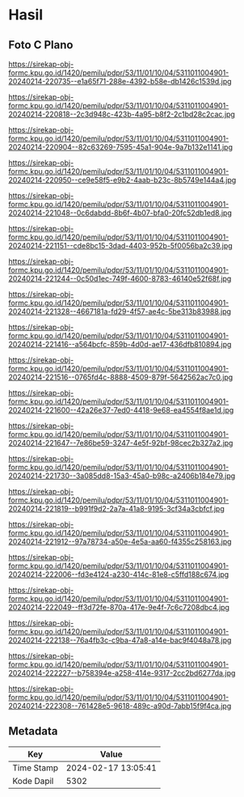 # Hasil

## Foto C Plano

https://sirekap-obj-formc.kpu.go.id/1420/pemilu/pdpr/53/11/01/10/04/5311011004901-20240214-220735--e1a65f71-288e-4392-b58e-db1426c1539d.jpg

https://sirekap-obj-formc.kpu.go.id/1420/pemilu/pdpr/53/11/01/10/04/5311011004901-20240214-220818--2c3d948c-423b-4a95-b8f2-2c1bd28c2cac.jpg

https://sirekap-obj-formc.kpu.go.id/1420/pemilu/pdpr/53/11/01/10/04/5311011004901-20240214-220904--82c63269-7595-45a1-904e-9a7b132e1141.jpg

https://sirekap-obj-formc.kpu.go.id/1420/pemilu/pdpr/53/11/01/10/04/5311011004901-20240214-220950--ce9e58f5-e9b2-4aab-b23c-8b5749e144a4.jpg

https://sirekap-obj-formc.kpu.go.id/1420/pemilu/pdpr/53/11/01/10/04/5311011004901-20240214-221048--0c6dabdd-8b6f-4b07-bfa0-20fc52db1ed8.jpg

https://sirekap-obj-formc.kpu.go.id/1420/pemilu/pdpr/53/11/01/10/04/5311011004901-20240214-221151--cde8bc15-3dad-4403-952b-5f0056ba2c39.jpg

https://sirekap-obj-formc.kpu.go.id/1420/pemilu/pdpr/53/11/01/10/04/5311011004901-20240214-221244--0c50d1ec-749f-4600-8783-46140e52f68f.jpg

https://sirekap-obj-formc.kpu.go.id/1420/pemilu/pdpr/53/11/01/10/04/5311011004901-20240214-221328--4667181a-fd29-4f57-ae4c-5be313b83988.jpg

https://sirekap-obj-formc.kpu.go.id/1420/pemilu/pdpr/53/11/01/10/04/5311011004901-20240214-221416--a564bcfc-859b-4d0d-ae17-436dfb810894.jpg

https://sirekap-obj-formc.kpu.go.id/1420/pemilu/pdpr/53/11/01/10/04/5311011004901-20240214-221516--0765fd4c-8888-4509-879f-5642562ac7c0.jpg

https://sirekap-obj-formc.kpu.go.id/1420/pemilu/pdpr/53/11/01/10/04/5311011004901-20240214-221600--42a26e37-7ed0-4418-9e68-ea4554f8ae1d.jpg

https://sirekap-obj-formc.kpu.go.id/1420/pemilu/pdpr/53/11/01/10/04/5311011004901-20240214-221647--7e86be59-3247-4e5f-92bf-98cec2b327a2.jpg

https://sirekap-obj-formc.kpu.go.id/1420/pemilu/pdpr/53/11/01/10/04/5311011004901-20240214-221730--3a085dd8-15a3-45a0-b98c-a2406b184e79.jpg

https://sirekap-obj-formc.kpu.go.id/1420/pemilu/pdpr/53/11/01/10/04/5311011004901-20240214-221819--b991f9d2-2a7a-41a8-9195-3cf34a3cbfcf.jpg

https://sirekap-obj-formc.kpu.go.id/1420/pemilu/pdpr/53/11/01/10/04/5311011004901-20240214-221912--97a78734-a50e-4e5a-aa60-f4355c258163.jpg

https://sirekap-obj-formc.kpu.go.id/1420/pemilu/pdpr/53/11/01/10/04/5311011004901-20240214-222006--fd3e4124-a230-414c-81e8-c5ffd188c674.jpg

https://sirekap-obj-formc.kpu.go.id/1420/pemilu/pdpr/53/11/01/10/04/5311011004901-20240214-222049--ff3d72fe-870a-417e-9e4f-7c6c7208dbc4.jpg

https://sirekap-obj-formc.kpu.go.id/1420/pemilu/pdpr/53/11/01/10/04/5311011004901-20240214-222138--76a4fb3c-c9ba-47a8-a14e-bac9f4048a78.jpg

https://sirekap-obj-formc.kpu.go.id/1420/pemilu/pdpr/53/11/01/10/04/5311011004901-20240214-222227--b758394e-a258-414e-9317-2cc2bd6277da.jpg

https://sirekap-obj-formc.kpu.go.id/1420/pemilu/pdpr/53/11/01/10/04/5311011004901-20240214-222308--761428e5-9618-489c-a90d-7abb15f9f4ca.jpg


## Metadata

| Key        | Value               |
| ---------- | ------------------- |
| Time Stamp | 2024-02-17 13:05:41 |
| Kode Dapil | 5302                |



